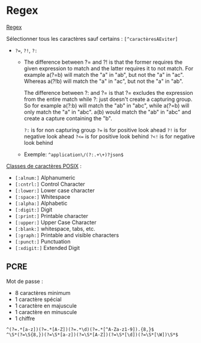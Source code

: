 # Regex

[Regex](https://regex101.com/)

Sélectionner tous les caractères sauf certains : `[^caractèresAEviter]`

* `?=`, `?!`, `?:`
    * The difference between ?= and ?! is that the former requires the given expression to match and the latter requires it to not match. For example a(?=b) will match the "a" in "ab", but not the "a" in "ac". Whereas a(?!b) will match the "a" in "ac", but not the "a" in "ab".

        The difference between ?: and ?= is that ?= excludes the expression from the entire match while ?: just doesn't create a capturing group. So for example a(?:b) will match the "ab" in "abc", while a(?=b) will only match the "a" in "abc". a(b) would match the "ab" in "abc" and create a capture containing the "b".

        `?:`  is for non capturing group
        `?=`  is for positive look ahead
        `?!`  is for negative look ahead
        `?<=` is for positive look behind
        `?<!` is for negative look behind
    * Exemple: `^application\/(?:.+\+)?json$`

[Classes de caractères POSIX](https://www.grymoire.com/Unix/Regular.html#uh-13) :
- `[:alnum:]` Alphanumeric
- `[:cntrl:]` Control Character
- `[:lower:]` Lower case character
- `[:space:]` Whitespace
- `[:alpha:]` Alphabetic
- `[:digit:]` Digit
- `[:print:]` Printable character
- `[:upper:]` Upper Case Character
- `[:blank:]` whitespace, tabs, etc.
- `[:graph:]` Printable and visible characters
- `[:punct:]` Punctuation
- `[:xdigit:]` Extended Digit

## PCRE

Mot de passe :

- 8 caractères minimum
- 1 caractère spécial
- 1 caractère en majuscule
- 1 caractère en minuscule
- 1 chiffre

```
^(?=.*[a-z])(?=.*[A-Z])(?=.*\d)(?=.*[^A-Za-z1-9]).{8,}$
^\S*(?=\S{8,})(?=\S*[a-z])(?=\S*[A-Z])(?=\S*[\d])(?=\S*[\W])\S*$
```